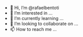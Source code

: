 - 👋 Hi, I’m @rafaelbentoti
- 👀 I’m interested in ...
- 🌱 I’m currently learning ...
- 💞️ I’m looking to collaborate on ...
- 📫 How to reach me ...

<!---
rafaelbentoti/rafaelbentoti is a ✨ special ✨ repository because its `README.md` (this file) appears on your GitHub profile.
You can click the Preview link to take a look at your changes.
--->
